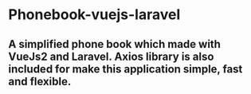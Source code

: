 # Phonebook-vuejs-laravel
## A simplified phone book which made with VueJs2 and Laravel. Axios library is also included for make this application simple, fast and flexible.
